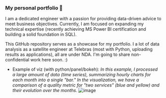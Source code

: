 ### My personal portfolio 👋

I am a dedicated engineer with a passion for providing data-driven advice to meet business objectives. Currently, I am focused on expanding my technical expertise (recently achieving MS Power BI certification and building a solid foundation in SQL).

This GitHub repository serves as a showcase for my portfolio. I a lot of data analysis as a satellite engineer at Telebras (most with Python, uploading results as applications), all are under NDA. I'm going to share non-confidential work here soon. :)

- Example of viz (with python/panel/bokeh):
_In this example, I processed a large amount of data (time series), summarizing hourly charts for each month into a single "bar." In the visualization, we have a comparison of a quality metric for "two services" (blue and yellow) and their evolution over the months._
![image](https://github.com/AndreRosaLopes/AndreRosaLopes/assets/135834696/9bcd5a94-f4ff-4188-9c43-1033b99c44a0)

<!--
**AndreRosaLopes/AndreRosaLopes** is a ✨ _special_ ✨ repository because its `README.md` (this file) appears on your GitHub profile.

Here are some ideas to get you started:

- 🔭 I’m currently working on ...
- 🌱 I’m currently learning ...
- 👯 I’m looking to collaborate on ...
- 🤔 I’m looking for help with ...
- 💬 Ask me about ...
- 📫 How to reach me: ...
- 😄 Pronouns: ...
- ⚡ Fun fact: ...
-->
